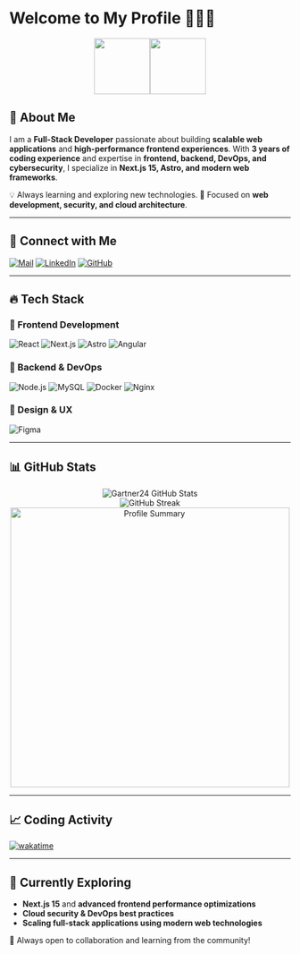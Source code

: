 # Welcome to My Profile 🚀👨‍💻

<p align="center">
<img src="https://c.tenor.com/pvFJwncehzIAAAAC/hello-there-private-from-penguins-of-madagascar.gif" width="100px" ><img src="https://c.tenor.com/pvFJwncehzIAAAAC/hello-there-private-from-penguins-of-madagascar.gif" width="100px" >
</p>

## 🌟 About Me

I am a **Full-Stack Developer** passionate about building **scalable web applications** and **high-performance frontend experiences**. With **3 years of coding experience** and expertise in **frontend, backend, DevOps, and cybersecurity**, I specialize in **Next.js 15, Astro, and modern web frameworks**. 

💡 Always learning and exploring new technologies. 
🚀 Focused on **web development, security, and cloud architecture**.

---

## 🔗 Connect with Me

[![Mail](https://img.shields.io/badge/-Email-black?style=for-the-badge&logo=gmail)](mailto:santiagovalencialeon@gmail.com)
[![LinkedIn](https://img.shields.io/badge/-LinkedIn-black?style=for-the-badge&logo=linkedin)](https://www.linkedin.com/in/santiago-valencia-leon/)
[![GitHub](https://img.shields.io/github/followers/Gartner24?label=Follow&style=social)](https://github.com/Gartner24)

---

## 🔥 Tech Stack

### 🚀 Frontend Development
![React](https://img.shields.io/badge/react-%2320232a.svg?style=for-the-badge&logo=react&logoColor=%2361DAFB) ![Next.js](https://img.shields.io/badge/next.js-%23000000.svg?style=for-the-badge&logo=next.js&logoColor=white) ![Astro](https://img.shields.io/badge/Astro-%23FF5D01.svg?style=for-the-badge&logo=astro&logoColor=white) ![Angular](https://img.shields.io/badge/angular-%23DD0031.svg?style=for-the-badge&logo=angular&logoColor=white)

### 🔧 Backend & DevOps
![Node.js](https://img.shields.io/badge/node.js-6DA55F?style=for-the-badge&logo=node.js&logoColor=white) ![MySQL](https://img.shields.io/badge/mysql-%2300f.svg?style=for-the-badge&logo=mysql&logoColor=white) ![Docker](https://img.shields.io/badge/docker-%230db7ed.svg?style=for-the-badge&logo=docker&logoColor=white) ![Nginx](https://img.shields.io/badge/nginx-%23009639.svg?style=for-the-badge&logo=nginx&logoColor=white)

### 🎨 Design & UX
![Figma](https://img.shields.io/badge/figma-%23F24E1E.svg?style=for-the-badge&logo=figma&logoColor=white)

---

## 📊 GitHub Stats

<div align="center">
  <img src="https://github-readme-stats.vercel.app/api?username=Gartner24&show_icons=true&theme=radical" alt="Gartner24 GitHub Stats" />
  <br>
  <img src="https://github-readme-streak-stats.herokuapp.com/?user=Gartner24&theme=radical" alt="GitHub Streak" />
  <br>
  <img src="https://github-profile-summary-cards.vercel.app/api/cards/profile-details?username=Gartner24&theme=radical" width="500" alt="Profile Summary" />
</div>

---

## 📈 Coding Activity

[![wakatime](https://wakatime.com/badge/user/caad850a-914f-49b9-9c3e-74dbc4d58b18.svg)](https://wakatime.com/@caad850a-914f-49b9-9c3e-74dbc4d58b18)

---

## 🌱 Currently Exploring
- **Next.js 15** and **advanced frontend performance optimizations**
- **Cloud security & DevOps best practices**
- **Scaling full-stack applications using modern web technologies**

🚀 Always open to collaboration and learning from the community!
